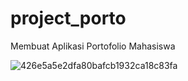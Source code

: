 # project_porto
Membuat Aplikasi Portofolio Mahasiswa

![426e5a5e2dfa80bafcb1932ca18c83fa](https://github.com/Rangga008/project_porto/assets/70432294/3115efc1-9062-41cf-8b8c-c09f3a7eb9e1)
